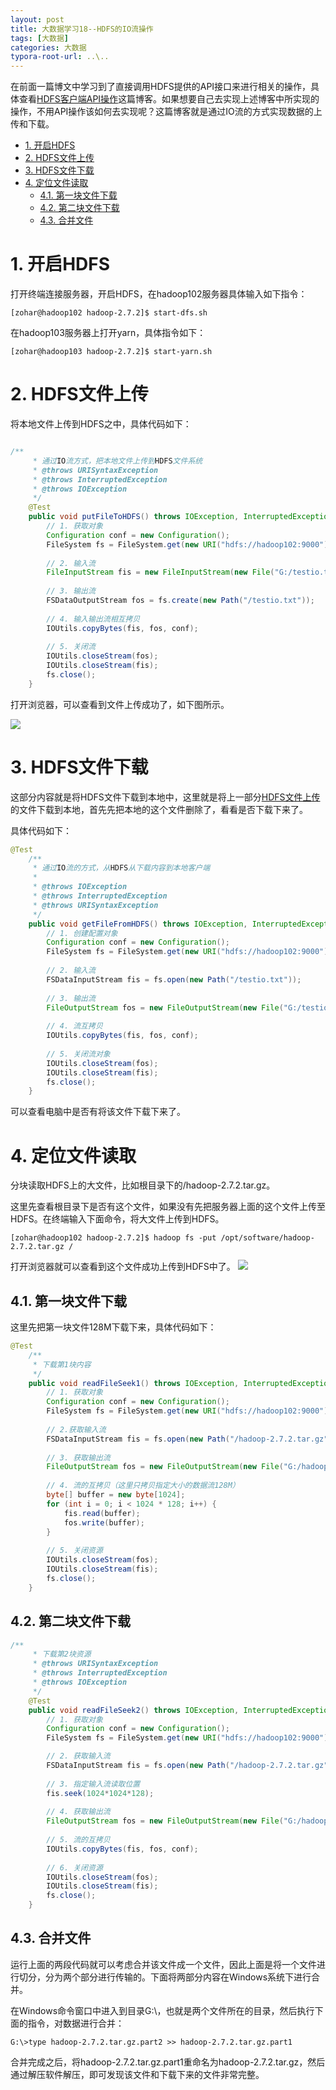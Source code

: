```yaml
---
layout: post
title: 大数据学习18--HDFS的IO流操作
tags: [大数据]
categories: 大数据
typora-root-url: ..\..
---
```


在前面一篇博文中学习到了直接调用HDFS提供的API接口来进行相关的操作，具体查看[HDFS客户端API操作](/_posts/大数据学习/2020-07-16-大数据学习17-HDFS客户端API操作.md)这篇博客。如果想要自己去实现上述博客中所实现的操作，不用API操作该如何去实现呢？这篇博客就是通过IO流的方式实现数据的上传和下载。

<!-- TOC -->

- [1. 开启HDFS](#1-开启hdfs)
- [2. HDFS文件上传](#2-hdfs文件上传)
- [3. HDFS文件下载](#3-hdfs文件下载)
- [4. 定位文件读取](#4-定位文件读取)
	- [4.1. 第一块文件下载](#41-第一块文件下载)
	- [4.2. 第二块文件下载](#42-第二块文件下载)
	- [4.3. 合并文件](#43-合并文件)

<!-- /TOC -->


# 1. 开启HDFS

打开终端连接服务器，开启HDFS，在hadoop102服务器具体输入如下指令：

```
[zohar@hadoop102 hadoop-2.7.2]$ start-dfs.sh
```

在hadoop103服务器上打开yarn，具体指令如下：

```
[zohar@hadoop103 hadoop-2.7.2]$ start-yarn.sh 
```

# 2. HDFS文件上传

将本地文件上传到HDFS之中，具体代码如下：

```java

/**
	 * 通过IO流方式，把本地文件上传到HDFS文件系统
	 * @throws URISyntaxException 
	 * @throws InterruptedException 
	 * @throws IOException 
	 */
	@Test
	public void putFileToHDFS() throws IOException, InterruptedException, URISyntaxException {
		// 1. 获取对象
		Configuration conf = new Configuration();
		FileSystem fs = FileSystem.get(new URI("hdfs://hadoop102:9000"), conf, "zohar");
		
		// 2. 输入流
		FileInputStream fis = new FileInputStream(new File("G:/testio.txt"));
		
		// 3. 输出流
		FSDataOutputStream fos = fs.create(new Path("/testio.txt"));
		
		// 4. 输入输出流相互拷贝
		IOUtils.copyBytes(fis, fos, conf);
		
		// 5. 关闭流
		IOUtils.closeStream(fos);
		IOUtils.closeStream(fis);
		fs.close();
	}

```

打开浏览器，可以查看到文件上传成功了，如下图所示。

![](/picture/puttestio.png)

# 3. HDFS文件下载

这部分内容就是将HDFS文件下载到本地中，这里就是将上一部分[HDFS文件上传](#hdfs文件上传)的文件下载到本地，首先先把本地的这个文件删除了，看看是否下载下来了。

具体代码如下：

```java
@Test
	/**
	 * 通过IO流的方式，从HDFS从下载内容到本地客户端
	 * 
	 * @throws IOException
	 * @throws InterruptedException
	 * @throws URISyntaxException
	 */
	public void getFileFromHDFS() throws IOException, InterruptedException, URISyntaxException {
		// 1. 创建配置对象
		Configuration conf = new Configuration();
		FileSystem fs = FileSystem.get(new URI("hdfs://hadoop102:9000"), conf, "zohar");
		
		// 2. 输入流
		FSDataInputStream fis = fs.open(new Path("/testio.txt"));
		
		// 3. 输出流
		FileOutputStream fos = new FileOutputStream(new File("G:/testio1.txt"));
		
		// 4. 流互拷贝
		IOUtils.copyBytes(fis, fos, conf);
		
		// 5. 关闭流对象
		IOUtils.closeStream(fos);
		IOUtils.closeStream(fis);
		fs.close();
	}
```

可以查看电脑中是否有将该文件下载下来了。

# 4. 定位文件读取

分块读取HDFS上的大文件，比如根目录下的/hadoop-2.7.2.tar.gz。

这里先查看根目录下是否有这个文件，如果没有先把服务器上面的这个文件上传至HDFS。在终端输入下面命令，将大文件上传到HDFS。

```
[zohar@hadoop102 hadoop-2.7.2]$ hadoop fs -put /opt/software/hadoop-2.7.2.tar.gz /
```

打开浏览器就可以查看到这个文件成功上传到HDFS中了。
![](/picture/hadoop上传.png)

## 4.1. 第一块文件下载

这里先把第一块文件128M下载下来，具体代码如下：

```java
@Test
	/**
	 * 下载第1块内容
	 */
	public void readFileSeek1() throws IOException, InterruptedException, URISyntaxException {
		// 1. 获取对象
		Configuration conf = new Configuration();
		FileSystem fs = FileSystem.get(new URI("hdfs://hadoop102:9000"), conf, "zohar");
		
		// 2.获取输入流
		FSDataInputStream fis = fs.open(new Path("/hadoop-2.7.2.tar.gz"));
		
		// 3. 获取输出流
		FileOutputStream fos = new FileOutputStream(new File("G:/hadoop-2.7.2.tar.gz.part1"));
		
		// 4. 流的互拷贝（这里只拷贝指定大小的数据流128M）
		byte[] buffer = new byte[1024];
		for (int i = 0; i < 1024 * 128; i++) {
			fis.read(buffer);
			fos.write(buffer);
		}
		
		// 5. 关闭资源
		IOUtils.closeStream(fos);
		IOUtils.closeStream(fis);
		fs.close();
	}
```

## 4.2. 第二块文件下载

```java
/**
	 * 下载第2块资源
	 * @throws URISyntaxException 
	 * @throws InterruptedException 
	 * @throws IOException 
	 */
	@Test
	public void readFileSeek2() throws IOException, InterruptedException, URISyntaxException {
		// 1. 获取对象
		Configuration conf = new Configuration();
		FileSystem fs = FileSystem.get(new URI("hdfs://hadoop102:9000"), conf, "zohar");

		// 2. 获取输入流
		FSDataInputStream fis = fs.open(new Path("/hadoop-2.7.2.tar.gz"));
		
		// 3. 指定输入流读取位置
		fis.seek(1024*1024*128);
		
		// 4. 获取输出流
		FileOutputStream fos = new FileOutputStream(new File("G:/hadoop-2.7.2.tar.gz.part2"));
		
		// 5. 流的互拷贝
		IOUtils.copyBytes(fis, fos, conf);
		
		// 6. 关闭资源
		IOUtils.closeStream(fos);
		IOUtils.closeStream(fis);
		fs.close();
	}
```

## 4.3. 合并文件

运行上面的两段代码就可以考虑合并该文件成一个文件，因此上面是将一个文件进行切分，分为两个部分进行传输的。下面将两部分内容在Windows系统下进行合并。

在Windows命令窗口中进入到目录G:\，也就是两个文件所在的目录，然后执行下面的指令，对数据进行合并：

```
G:\>type hadoop-2.7.2.tar.gz.part2 >> hadoop-2.7.2.tar.gz.part1
```

合并完成之后，将hadoop-2.7.2.tar.gz.part1重命名为hadoop-2.7.2.tar.gz，然后通过解压软件解压，即可发现该文件和下载下来的文件非常完整。

